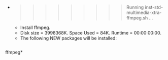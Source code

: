* >>>>>>>>> Running inst-std-multimedia-xtra-ffmpeg.sh ...
  * Install ffmpeg.
  * Disk size = 3998368K. Space Used = 84K. Runtime = 00:00:00:00.
  * The following NEW packages will be installed:
  ```bash
ffmpeg*
  ```
